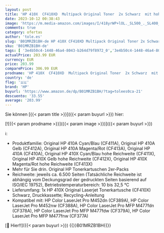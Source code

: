 ```yaml
---
layout: post
title: 'HP 410X  CF410XD  Multipack Original Toner  2x Schwarz  mit hoher Reichweite für HP Color Laserjet Pro M452  HP Color Laserjet Pro M477'
date: 2023-10-12 00:38:43
image: 'https://m.media-amazon.com/images/I/418yrWP+lOL._SL500_._SL400_.jpg'
comments: true
category: ofertas
author: 'tole.es'
slug: 'B01MRZB1BH-de HP 410X CF410XD Multipack Original Toner 2x Schwarz mit...'
sku: 'B01MRZB1BH-de'
tags: [ '3e4b50c4-1448-46a4-8043-b264d79f8972_0','3e4b50c4-1448-46a4-8043-b264d79f8972_2101','3e4b50c4-1448-46a4-8043-b264d79f8972_6301','Arborist Merchandising Root','Bürobedarf & Schreibwaren','Bürobedarf & Schreibwaren: Produkte mit Umwelt-Label','Computer & Zubehör','Drucker & Zubehör','Produkte des täglichen Bedarfs: Bürobedarf','Self Service','Special Features Stores','Toner','Zubehör für Drucker','hp','🇩🇪', ]
actualPrice: 203.99 EUR
currency: EUR
price: 203.99
comparePrice: 306.99 EUR
prodname: 'HP 410X  CF410XD  Multipack Original Toner  2x Schwarz  mit hoher Reichweite für HP Color Laserjet Pro M452  HP Color Laserjet Pro M477'
country: 'de'
flag: '🇩🇪'
brand: 'HP'
buyurl: 'https://www.amazon.de/dp/B01MRZB1BH/?tag=tolees0ca-21'
descuento: '33.55'
average: '203.99'
---
```


Sie können [{{< param title >}}]({{< param buyurl >}}) hier:

[![{{< param prodname >}}]({{< param image >}})]({{< param buyurl >}})

ℹ️:

- Produktfamilie: Original HP 410A Cyan/Blau (CF411A), Original HP 410A Gelb (CF412A), Original HP 410A Magenta/Rot (CF413A), Original HP 410A (CF410A), Original HP 410X Cyan/Blau hohe Reichweite (CF411X), Original HP 410X Gelb hohe Reichweite (CF412X), Original HP 410X Magenta/Rot hohe Reichweite (CF413X)
- Mehr für Sie drin. Original HP Tonerkartuschen 2er-Packs
- Reichweite: jeweils ca. 6.500 Seiten (Tatsächliche Reichweite ist abhängig vom Deckungsgrad der gedruckten Seiten basierend auf ISO/IEC 19752), Betriebstemperaturbereich: 10 bis 32,5 °C
- Lieferumfang: 1x HP 410X Original Laserjet Tonerkartusche (CF410X) Schwarz, Druckkassette; Recycling-Anleitung
- Kompatibel mit: HP Color LaserJet Pro M452dn (CF389A), HP Color LaserJet Pro M452nw (CF388A), HP Color LaserJet Pro MFP M477fdn (CF378A), HP Color LaserJet Pro MFP M477fdw (CF379A), HP Color LaserJet Pro MFP M477fnw (CF377A)

[🛒 Hier!!]({{< param buyurl >}})
{{<world>}}B01MRZB1BH{{</world>}}

